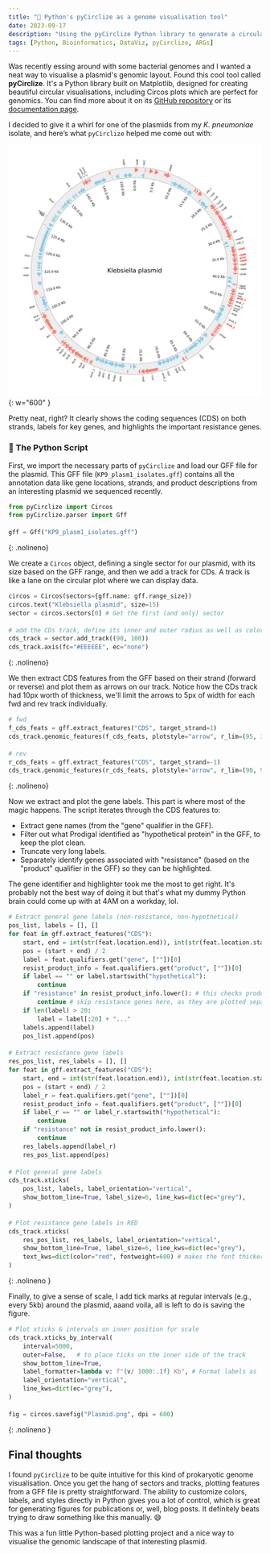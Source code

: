 ```yaml
---
title: "🧬 Python's pyCirclize as a genome visualisation tool"
date: 2023-09-17
description: "Using the pyCirclize Python library to generate a circular genome plot"
tags: [Python, Bioinformatics, DataViz, pyCirclize, ARGs]
---
```


Was recently essing around with some bacterial genomes and I wanted a neat way to visualise a plasmid's genomic layout. Found this cool tool called **pyCirclize**. It's a Python library built on Matplotlib, designed for creating beautiful circular visualisations, including Circos plots which are perfect for genomics. You can find more about it on its [GitHub repository](https://github.com/moshi4/pyCirclize) or its [documentation page](https://moshi4.github.io/pyCirclize/). 

I decided to give it a whirl for one of the plasmids from my *K. pneumoniae* isolate, and here’s what `pyCirclize` helped me come out with:

![pyCirclize](assets/images/pyCirclize.png){: w="600" }

Pretty neat, right? It clearly shows the coding sequences (CDS) on both strands, labels for key genes, and highlights the important resistance genes.

### 🐍 The Python Script

First, we import the necessary parts of `pyCirclize` and load our GFF file for the plasmid. This GFF file (`KP9_plasm1_isolates.gff`) contains all the annotation data like gene locations, strands, and product descriptions from an interesting plasmid we sequenced recently.

```python
from pyCirclize import Circos
from pyCirclize.parser import Gff

gff = Gff("KP9_plasm1_isolates.gff")
```
{: .nolineno}

We create a `Circos` object, defining a single sector for our plasmid, with its size based on the GFF range, and then we add a track for CDs. A track is like a lane on the circular plot where we can display data. 

```python
circos = Circos(sectors={gff.name: gff.range_size})
circos.text("Klebsiella plasmid", size=15)
sector = circos.sectors[0] # Get the first (and only) sector

# add the CDs track, define its inner and outer radius as well as color
cds_track = sector.add_track((90, 100))
cds_track.axis(fc="#EEEEEE", ec="none")
```
{: .nolineno}

We then extract CDS features from the GFF based on their strand (forward or reverse) and plot them as arrows on our track. Notice how the CDs track had 10px worth of thickness, we'll limit the arrows to 5px of width for each fwd and rev track individually.

```python
# fwd
f_cds_feats = gff.extract_features("CDS", target_strand=1)
cds_track.genomic_features(f_cds_feats, plotstyle="arrow", r_lim=(95, 100), fc="salmon")

# rev
r_cds_feats = gff.extract_features("CDS", target_strand=-1)
cds_track.genomic_features(r_cds_feats, plotstyle="arrow", r_lim=(90, 95), fc="skyblue")
```
{: .nolineno}

Now we extract and plot the gene labels. This part is where most of the magic happens. The script iterates through the CDS features to:

  * Extract gene names (from the "gene" qualifier in the GFF).
  * Filter out what Prodigal identified as "hypothetical protein" in the GFF, to keep the plot clean.
  * Truncate very long labels.
  * Separately identify genes associated with "resistance" (based on the "product" qualifier in the GFF) so they can be highlighted. 

The gene identifier and highlighter took me the most to get right. It's probably not the best way of doing it but that's what my dummy Python brain could come up with at 4AM on a workday, lol.


```python
# Extract general gene labels (non-resistance, non-hypothetical)
pos_list, labels = [], []
for feat in gff.extract_features("CDS"):
    start, end = int(str(feat.location.end)), int(str(feat.location.start))
    pos = (start + end) / 2
    label = feat.qualifiers.get("gene", [""])[0]
    resist_product_info = feat.qualifiers.get("product", [""])[0]
    if label == "" or label.startswith("hypothetical"):
        continue
    if "resistance" in resist_product_info.lower(): # this checks product info for resistance, case-insensitive
        continue # skip resistance genes here, as they are plotted separately
    if len(label) > 20:
        label = label[:20] + "..."
    labels.append(label)
    pos_list.append(pos)

# Extract resistance gene labels
res_pos_list, res_labels = [], []
for feat in gff.extract_features("CDS"):
    start, end = int(str(feat.location.end)), int(str(feat.location.start))
    pos = (start + end) / 2
    label_r = feat.qualifiers.get("gene", [""])[0] 
    resist_product_info = feat.qualifiers.get("product", [""])[0]
    if label_r == "" or label_r.startswith("hypothetical"):
        continue
    if "resistance" not in resist_product_info.lower():
        continue 
    res_labels.append(label_r)
    res_pos_list.append(pos)

# Plot general gene labels
cds_track.xticks(
    pos_list, labels, label_orientation="vertical",
    show_bottom_line=True, label_size=6, line_kws=dict(ec="grey"),
)

# Plot resistance gene labels in RED
cds_track.xticks(
    res_pos_list, res_labels, label_orientation="vertical",
    show_bottom_line=True, label_size=6, line_kws=dict(ec="grey"),
    text_kws=dict(color="red", fontweight=600) # makes the font thicker, "bold" didn't work
)
```
{: .nolineno }

Finally, to give a sense of scale, I add tick marks at regular intervals (e.g., every 5kb) around the plasmid, aaand voila, all is left to do is saving the figure.

```python
# Plot xticks & intervals on inner position for scale
cds_track.xticks_by_interval(
    interval=5000, 
    outer=False,   # to place ticks on the inner side of the track
    show_bottom_line=True,
    label_formatter=lambda v: f"{v/ 1000:.1f} Kb", # Format labels as 'X.Y Kb'
    label_orientation="vertical",
    line_kws=dict(ec="grey"),
)

fig = circos.savefig("Plasmid.png", dpi = 600)
```
{: .nolineno }

## Final thoughts

I found `pyCirclize` to be quite intuitive for this kind of prokaryotic genome visualisation. Once you get the hang of sectors and tracks, plotting features from a GFF file is pretty straightforward. The ability to customize colors, labels, and styles directly in Python gives you a lot of control, which is great for generating figures for publications or, well, blog posts. It definitely beats trying to draw something like this manually. 😅

This was a fun little Python-based plotting project and a nice way to visualise the genomic landscape of that interesting plasmid.

